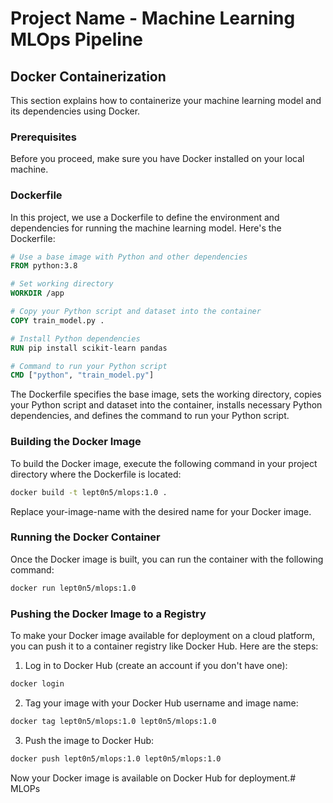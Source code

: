 # Project Name - Machine Learning MLOps Pipeline

## Docker Containerization

This section explains how to containerize your machine learning model and its dependencies using Docker.

### Prerequisites

Before you proceed, make sure you have Docker installed on your local machine.

### Dockerfile

In this project, we use a Dockerfile to define the environment and dependencies for running the machine learning model. Here's the Dockerfile:

```Dockerfile
# Use a base image with Python and other dependencies
FROM python:3.8

# Set working directory
WORKDIR /app

# Copy your Python script and dataset into the container
COPY train_model.py .

# Install Python dependencies
RUN pip install scikit-learn pandas

# Command to run your Python script
CMD ["python", "train_model.py"]
```
The Dockerfile specifies the base image, sets the working directory, copies your Python script and dataset into the container, installs necessary Python dependencies, and defines the command to run your Python script.

### Building the Docker Image
To build the Docker image, execute the following command in your project directory where the Dockerfile is located:
```bash
docker build -t lept0n5/mlops:1.0 .
```
Replace your-image-name with the desired name for your Docker image.

### Running the Docker Container
Once the Docker image is built, you can run the container with the following command:
```bash
docker run lept0n5/mlops:1.0
```

### Pushing the Docker Image to a Registry
To make your Docker image available for deployment on a cloud platform, you can push it to a container registry like Docker Hub. Here are the steps:

1. Log in to Docker Hub (create an account if you don't have one):
```bash
docker login
```
2. Tag your image with your Docker Hub username and image name:
```bash
docker tag lept0n5/mlops:1.0 lept0n5/mlops:1.0
```
3. Push the image to Docker Hub:
```bash
docker push lept0n5/mlops:1.0 lept0n5/mlops:1.0
```
Now your Docker image is available on Docker Hub for deployment.# MLOPs